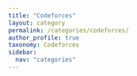 ```yaml
---
title: "Codeforces"
layout: category
permalink: /categories/codeforces/
author_profile: true
taxonomy: Codeforces
sidebar:
  nav: "categories"
---
```

